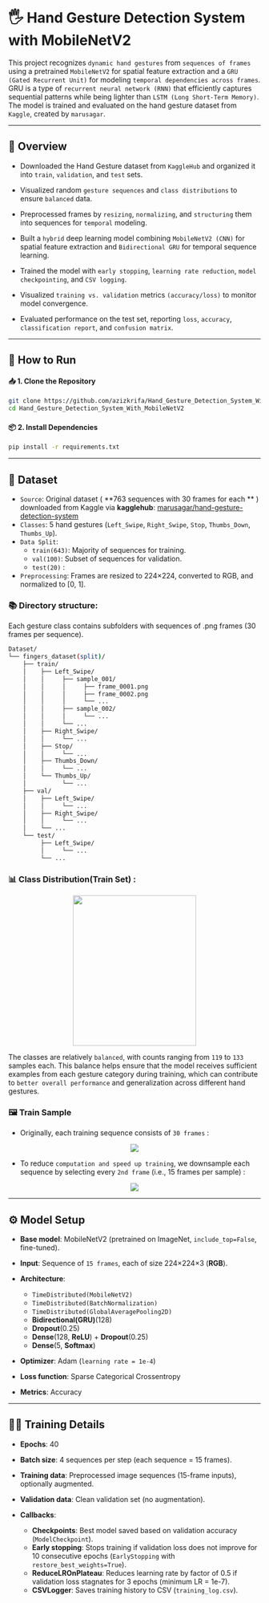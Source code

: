 # 🖐️ Hand Gesture Detection System with MobileNetV2
This project recognizes `dynamic hand gestures` from `sequences of frames` using a pretrained `MobileNetV2` for spatial feature extraction and a `GRU (Gated Recurrent Unit)` for modeling `temporal dependencies across frames`. GRU is a type of `recurrent neural network (RNN)` that efficiently captures sequential patterns while being lighter than `LSTM (Long Short-Term Memory)`. The model is trained and evaluated on the hand gesture dataset from `Kaggle`, created by `marusagar`.

----

## 🧠 Overview

  - Downloaded the Hand Gesture dataset from `KaggleHub` and organized it into `train`, `validation`, and `test` sets.

  - Visualized random `gesture sequences` and `class distributions` to ensure `balanced` data.

  - Preprocessed frames by `resizing`, `normalizing`, and `structuring` them into sequences for `temporal` modeling.

  - Built a `hybrid` deep learning model combining `MobileNetV2 (CNN)` for spatial feature extraction and `Bidirectional GRU` for temporal sequence learning.

  - Trained the model with `early stopping`, `learning rate reduction`, `model checkpointing`, and `CSV logging`.

  - Visualized `training vs. validation` metrics `(accuracy/loss)` to monitor model convergence.

  - Evaluated performance on the test set, reporting `loss`, `accuracy`, `classification report`, and `confusion matrix`.


----

## 🚀 How to Run

#### 📥 1. Clone the Repository

```bash
git clone https://github.com/azizkrifa/Hand_Gesture_Detection_System_With_MobileNetV2.git
cd Hand_Gesture_Detection_System_With_MobileNetV2
```
#### 📦 2. Install Dependencies

```bash
pip install -r requirements.txt
```

----

## 📁 Dataset

  - `Source`: Original dataset ( **763 sequences with 30 frames for each **  ) downloaded from Kaggle via **kagglehub**: [marusagar/hand-gesture-detection-system](https://www.kaggle.com/code/marusagar/hand-gesture-recognition-system)
  - `Classes`: 5 hand gestures (`Left_Swipe`, `Right_Swipe`, `Stop`, `Thumbs_Down`, `Thumbs_Up`).
  - `Data Split`:
      - `train(643)`: Majority of sequences for training.
      - `val(100)`: Subset of sequences for validation.
      - `test(20)` :
  - `Preprocessing`: Frames are resized to 224×224, converted to RGB, and normalized to [0, 1].

### 📚 Directory structure: 
Each gesture class contains subfolders with sequences of .png frames (30 frames per sequence).

```bash
Dataset/
└── fingers_dataset(split)/
    ├── train/
    │    ├── Left_Swipe/
    │    │     ├── sample_001/
    │    │     │     ├── frame_0001.png
    │    │     │     ├── frame_0002.png
    │    │     │     └── ...
    │    │     ├── sample_002/
    │    │     │     └── ...
    │    │     └── ...
    │    ├── Right_Swipe/
    │    │     └── ...
    │    ├── Stop/
    │    │     └── ...
    │    ├── Thumbs_Down/
    │    │     └── ...
    │    └── Thumbs_Up/
    │          └── ...
    ├── val/
    │    ├── Left_Swipe/
    │    │     └── ...
    │    ├── Right_Swipe/
    │    │     └── ...
    │    └── ...
    └── test/
         ├── Left_Swipe/
         │     └── ...
         └── ...

```


### 📊 Class Distribution(Train Set) :
  <p align="center">
  <img src="https://github.com/user-attachments/assets/b65883b2-c86a-45d3-94d9-dbc797cacfb6"
 width="70%" height="300px" />
  </p>
  
The classes are relatively `balanced`, with counts ranging from `119` to `133` samples each. This balance helps ensure that the model receives sufficient examples from each gesture category during training, which can contribute to `better overall performance` and generalization across different hand gestures.

### 🖼️ Train Sample 

- Originally, each training sequence consists of `30 frames` :
  
<p align="center">
  <img src="https://github.com/user-attachments/assets/bce6a890-20f3-4801-b509-89a36b2d1424">
</p>


- To reduce `computation and speed up training`, we downsample each sequence by selecting every `2nd frame` (i.e., 15 frames per sample) :

<p align="center">
  <img src="https://github.com/user-attachments/assets/468927c7-dcb4-4e25-b77a-3dd16e1d8133" >
</p>

-----
## ⚙️ Model Setup

- **Base model**: MobileNetV2 (pretrained on ImageNet, `include_top=False`, fine-tuned).

- **Input**: Sequence of `15 frames`, each of size 224×224×3 (**RGB**).

- **Architecture**:

  - `TimeDistributed(MobileNetV2)`
  - `TimeDistributed(BatchNormalization)`
  - `TimeDistributed(GlobalAveragePooling2D)`
  - **Bidirectional(GRU)**(128)
  - **Dropout**(0.25)
  - **Dense**(128, **ReLU**) + **Dropout**(0.25)
  - **Dense**(5, **Softmax**)

- **Optimizer**: Adam (`learning rate = 1e-4`)

- **Loss function**: Sparse Categorical Crossentropy

- **Metrics**: Accuracy

-----

## 🏋️‍♂️ Training Details

- **Epochs**: 40

- **Batch size**: 4 sequences per step (each sequence = 15 frames).

- **Training data**: Preprocessed image sequences (15-frame inputs), optionally augmented.

- **Validation data**: Clean validation set (no augmentation).

- **Callbacks**:

  - **Checkpoints**: Best model saved based on validation accuracy (`ModelCheckpoint`).
  - **Early stopping**: Stops training if validation loss does not improve for 10 consecutive epochs (`EarlyStopping` with `restore_best_weights=True`).
  - **ReduceLROnPlateau**: Reduces learning rate by factor of 0.5 if validation loss stagnates for 3 epochs (minimum LR = 1e-7).
  - **CSVLogger**: Saves training history to CSV (`training_log.csv`).





  






